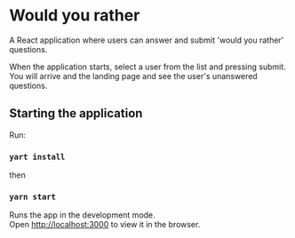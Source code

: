 # Would you rather

A React application where users can answer and submit 'would you rather' questions. 

When the application starts, select a user from the list and pressing submit. You will arrive and the landing page and see the user's unanswered questions.

## Starting the application

Run:

### `yart install`

then

### `yarn start`

Runs the app in the development mode.<br />
Open [http://localhost:3000](http://localhost:3000) to view it in the browser.
